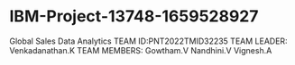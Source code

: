 # IBM-Project-13748-1659528927
Global Sales Data Analytics
TEAM ID:PNT2022TMID32235
TEAM LEADER:
     Venkadanathan.K
TEAM MEMBERS:
     Gowtham.V
     Nandhini.V
     Vignesh.A

   
